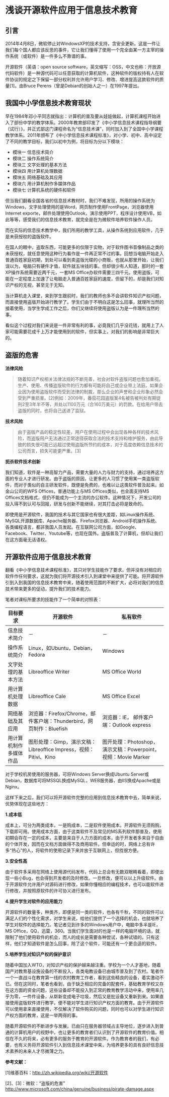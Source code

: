浅谈开源软件应用于信息技术教育
====

## 引言
2014年4月8日，微软停止对WindowsXP的技术支持，含安全更新。这是一件让我们每个国人都应该反思的事件，它让我们懂得了使用一个完全由某一方主宰的操作系统（或软件）是一件多么不靠谱的事。

开源软件（英语：open source software，英文缩写：OSS，中文也称：开放源代码软件）是一种源代码可以任意获取的计算机软件，这种软件的版权持有人在软件协议的规定之下保留一部分权利并允许用户学习、修改、增进提高这款软件的质量[1]。由Bruce Perens（曾是Debian的创始人之一）在1997年提出。

## 我国中小学信息技术教育现状

早在1984年邓小平同志就指出：计算机的普及要从娃娃做起，计算机课程开始进入了部份中学的教学体系。2000年教育部印发了《中小学信息技术课程指导纲要（试行）》，并正式部这门课程命名为“信息技术课”，同时加入到了全国中小学课程教学体系。2011年颁布了《中小学信息技术课程标准》，对小学、初中、高中设定了不同的教学目标，我们以初中为例，将目标为分以下模块：

* 模块一 信息技术简介
* 模块二 操作系统简介 
* 模块三 文字处理的基本方法  
* 模块四 用计算机处理数据 
* 模块五 网络基础及其应用
* 模块六 用计算机制作多媒体作品 
* 模块七 计算机系统的硬件和软件 

但当我们翻看全国各省的信息技术教材时，我们不难发现，所用的操作系统为Windows，文字处理使用的是Word，网页制作使用FrontPage，浏览器使用Internet exporte，邮件处理使用Outlook，演示使用PPT，程序设计使用VB，如此等等，感受我们的信息技术教育，就完全是在为微软件培养软件操作人员。

而在实际的信息技术教学中，我们所用的教学工具，从操作系统到应用软件，几乎是未获授权的盗版软件。

在国人的眼中，盗取东西，可能更多的仅限于实物，对于软件图书音像制品之类的未获授权，就任意使用这种行为看作是一件再正常不过的事。回想当电脑开始走入普通百姓家庭初期，到处可以看到卖盗版光碟的小商贩，也就从那里开始，让我们误以为，电脑只有硬件才值，软件就五块钱的事。但却很少有人知道，那时的一套XP操作系统需要近两千元，一套MS Office办软件需要三四千元。使用盗版，可能在一定程度上加速了让电脑走入普通百姓家庭的速度，但留下的，却是我们对知识产权的无视，甚至无于无知。

当计算机走入课堂，来到学生跟前时，我们的教师也多不会讲软件知识产权问题，而直接使用盗版开始进行教学了。学生们由于不明白这是怎么回事，就理所当然的接着使用，当学生学成工作之后，你们又继续将使用盗版认为是一件理所当然的事。

看似这个过程对我们来说是一件非常有利的事，必竟我们几乎没花钱，就用上了人家可能需要花成千上万才能使用到的软件，但实事上，对我们的影响是非常巨大的。

## 盗版的危害

**法律风险**

> 随着知识产权相关法律法规的不断完善，社会对软件盗版问题也愈加重视。生产、使用、传播盗版软件的行为都有可能将自己或企业带上法庭。如果企业因为使用盗版软件而受到法律的制裁，那么企业的声誉和企业形象必然会受到严重损害。[2]例如：2009年，番茄花园盗版案4名被告被判处有期徒刑2至3年半不等，并处以1100万元（合160万美元）的罚款。在给用户带去盗版的同时，也将自己送进了监狱。

**技术风险**

>由于盗版产品的稳定性较差，用户在使用过程中会出现各种各样的技术风险，而盗版用户无法通过正常途径获取合法的技术支持和维护服务，由此导致的损失很可能已远超过使用盗版所节约的成本，对于高度依赖信息技术的公司而言，损失可能更严重。[3]

**扼杀软件技术创新**

我们知道，软件是一种高智力产品，需要大量的人力与财力的支持，通过培养这方面的专业人才进行研发。由于盗版的原因，让更多的人习惯了使用某一类盗版软件，而对于类似的自主研发软件，既便是免费的，也难以让这类软件普及起来。如金山公司的WPS Offices，普通功能上与MS Offices类似，也全面支持MS Offices文档格式，但仍不能成为一个主流的办公软件。这种情况下，开发公司的投入得不到认可与回报，研发与创新不能继续，对其打击必将是致命的。

即使用是开源软件，我国的技术与其它国家也有很大差距，如Linux操作系统、MySQL开源数据库、Apache服务器、Firefox浏览器、Android手机操作系统、各类编程语言，都非我国人员发起。在互联网公司方面，如Google、Facebook、Twitter、Youtube等，也现在国外。盗版普及了计算机，但却让我们在这方面毫无话语权。

## 开源软件应用于信息技术教育
翻看《中小学信息技术课程标准》，其只对学生技能作了要求，但并没有对相应的软件作任何要求，这就为我们将开源技术引入到课堂中来提供了可能。将开源软件引到入到我国的信息技术教育中来，随着使用范围的不断扩大，必将对我们的信息技术带来更多的促动，提升我们的技术能力。

笔者对课标所要求的技能作了一个简单的对照表：

| 目标要求 | 开源软件 | 私有软件 |
| ------------ | ------------- | ------------ |
| 信息技术简介   |      －          |     －          |
| 操作系统简介 | Linux，如Ubuntu，Debian，Fedora  | Windows |
| 文字处理的基本方法 | Libreoffice Writer  | MS Office World |
| 用计算机处理数据 |  Libreoffice Cale   | MS Office  Excel   |
| 网络基础及其应用 |  浏览器：Firefox/Chrome，邮件客户端：Thunderbird，网页制作：Bluefish | 浏览器：IE， 邮件客户端：Outlook express   |
| 用计算机制作多媒体作品 | 图形处理：Gimp，演示文稿：Libreoffice Impress，视频：Pitivi、Kino | 图开处理：Photoshop，演示文稿：Powerpoint，视频：Movie Marker              |

对于学校机房使用的服务器，可将Windows Server换成Ubuntu Server或Debian，数据库可将MSSQL换成MySQL，WEB服务器，由IIS换成Apache或是Nginx。

这样下来之后，我们可以将开源软件完整的应用到信息技术教育中去，简单来说，优势体现在这些地方：

**1.成本低**

成本上，可分为两类成本，一是购成本，二是软件使用成本。开源软件无须购购，下载即可用。使用成本方面，由于这类软件不及常见的MS系列软件那普及，使用初期会存在一定的成本，主要是来自于人力方面的成本，由于开发者多来自于自由的个体开发，因而在文档方面做得不及商用软件。但幸运的时，网络上总有许多“热心”的人，将软件的使用记录下来并放于互联网上，但找很方便。

**3.安全性高**

由于软件多采用在网络上使用源代码发布，代码上总会有无数双眼睛看着，即便出现一些小Bug，也会得到开发者的及时修改。一旦修改，便可以以上升级软件。由于开源软件允许用户对源码进行修改，如果你懂相应的编程技术，也可以能软件进行修改，并按照原软件的许可协义进行发布。

**4.提升学生对软件的应用能力**

开源软件的数量多，种类齐，即便是同一类的软件，也各有千秋，不同的软件可以满足人们的个性化需求，对学生来说，给他们提供了一个选择的机会，也就培养了学生对软件的选择能力。笔记者见到许多的Windows用户中，电脑中多半是IE，MS Office，QQ，迅雷，360。当我们学生面对的也是一样的电脑环境的话，就限制了他们使用软件的机会，而人的成长是需要各种尝试，各种试错的。只有这样，他们才知道软件是怎么回事，除了这个软件，可能还有一个更合适的软件。


**5.培养学生对知识产权的保护意识**

随着中国加入WTO，对知识产权的保护越来越注重。学校为一个人才基地，随着国产对教育基设施设备的不断投入，各类电教设备已由城市普及到了农村。笔者作一个一直战斗在教育第一线的农村教育工作者，看到这些精良的设备，着实激动不已。但在这同时，笔者也看到，由于缺乏相应的完备的配套件，基础教育学校又存在这方面的资金问题，这些设备却不能投入到正常的教育教学活动中来，使用率几乎为零，一件件设备，从崭新变成电子垃圾，然后又是批设备又重新到来。如果直接使用盗版软件进行教学，便不能对学生进行知识产权方面的教育。由于开源软件可以使用拿来直接使用，不仅解决了软件购买的问题，同时也可以对学生进行知识产权方面的教育，这是一举两得的事。

随着开源软件的不断进步与发展，已由只在服务器领域占主导地位，逐步进入到普通的计算机用户的视野中，也让更多的教育者们认识到了开源软件的教育价值。相信在不久的将来，必有更多的服务于教育的开源软件。作为教育者的我们，有必要，也有义务将开源软件引入到信息技术课堂中来，为培养更多的具有良好信息技术素养的未来人才尽微薄之力。

**参考文献：**

[1]维基百科：http://zh.wikipedia.org/wiki/开源软件

[2]、[3]：微软：“盗版的危害” http://www.microsoft.com/china/genuine/business/pirate-damage.aspx
